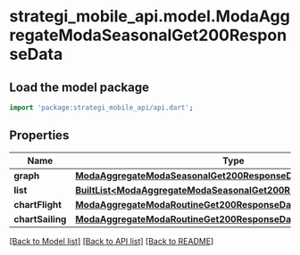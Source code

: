 # strategi_mobile_api.model.ModaAggregateModaSeasonalGet200ResponseData

## Load the model package
```dart
import 'package:strategi_mobile_api/api.dart';
```

## Properties
Name | Type | Description | Notes
------------ | ------------- | ------------- | -------------
**graph** | [**ModaAggregateModaSeasonalGet200ResponseDataGraph**](ModaAggregateModaSeasonalGet200ResponseDataGraph.md) |  | [optional] 
**list** | [**BuiltList&lt;ModaAggregateModaSeasonalGet200ResponseDataListInner&gt;**](ModaAggregateModaSeasonalGet200ResponseDataListInner.md) |  | [optional] 
**chartFlight** | [**ModaAggregateModaRoutineGet200ResponseDataChartFlight**](ModaAggregateModaRoutineGet200ResponseDataChartFlight.md) |  | [optional] 
**chartSailing** | [**ModaAggregateModaRoutineGet200ResponseDataChartSailing**](ModaAggregateModaRoutineGet200ResponseDataChartSailing.md) |  | [optional] 

[[Back to Model list]](../README.md#documentation-for-models) [[Back to API list]](../README.md#documentation-for-api-endpoints) [[Back to README]](../README.md)



